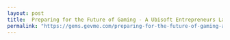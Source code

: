 ```yaml
---
layout: post
title:  Preparing for the Future of Gaming - A Ubisoft Entrepreneurs Lab Fireside Chat
permalink: "https://gems.gevme.com/preparing-for-the-future-of-gaming-a-ubisoft-entrepreneurs-lab-fireside-chat"
---
```

